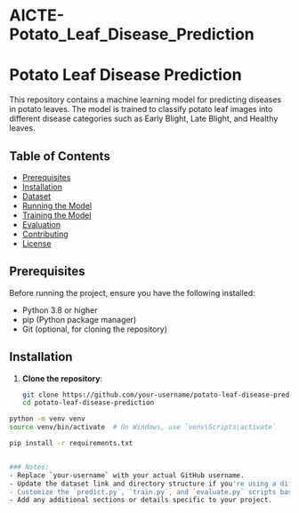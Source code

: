 # AICTE-Potato_Leaf_Disease_Prediction
# Potato Leaf Disease Prediction

This repository contains a machine learning model for predicting diseases in potato leaves. The model is trained to classify potato leaf images into different disease categories such as Early Blight, Late Blight, and Healthy leaves.

## Table of Contents
- [Prerequisites](#prerequisites)
- [Installation](#installation)
- [Dataset](#dataset)
- [Running the Model](#running-the-model)
- [Training the Model](#training-the-model)
- [Evaluation](#evaluation)
- [Contributing](#contributing)
- [License](#license)

## Prerequisites

Before running the project, ensure you have the following installed:

- Python 3.8 or higher
- pip (Python package manager)
- Git (optional, for cloning the repository)

## Installation

1. **Clone the repository**:
   ```bash
   git clone https://github.com/your-username/potato-leaf-disease-prediction.git
   cd potato-leaf-disease-prediction
   
 ```bash   
python -m venv venv
source venv/bin/activate  # On Windows, use `venv\Scripts\activate`

pip install -r requirements.txt


### Notes:
- Replace `your-username` with your actual GitHub username.
- Update the dataset link and directory structure if you're using a different dataset.
- Customize the `predict.py`, `train.py`, and `evaluate.py` scripts based on your project's implementation.
- Add any additional sections or details specific to your project.
